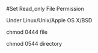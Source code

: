 #Set Read_only File Permission

Under Linux/Unix/Apple OS X/BSD

chmod 0444 file

chmod 0544 directory
